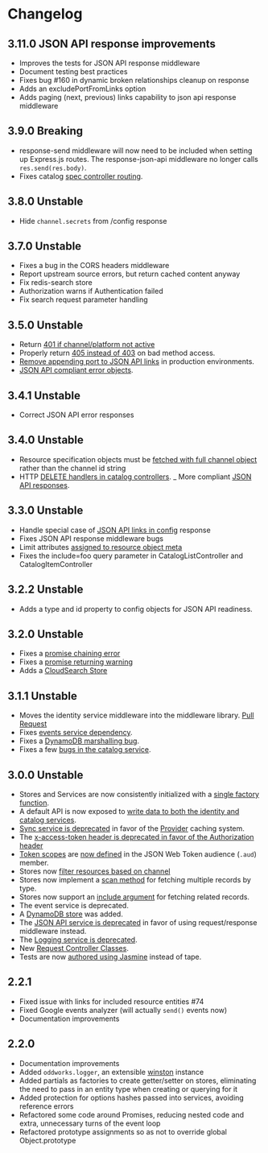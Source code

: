 # Changelog

## 3.11.0 JSON API response improvements
- Improves the tests for JSON API response middleware
- Document testing best practices
- Fixes bug #160 in dynamic broken relationships cleanup on response
- Adds an excludePortFromLinks option
- Adds paging (next, previous) links capability to json api response middleware

## 3.9.0 Breaking
- response-send middleware will now need to be included when setting up Express.js routes. The response-json-api middleware no longer calls `res.send(res.body)`.
- Fixes catalog [spec controller routing](https://gitlab.com/oddnetworks/oddworks/core/commit/8cfb1bbd9ee7124fd0d60e3281e4674a8bd94ecc).

## 3.8.0 Unstable
- Hide `channel.secrets` from /config response

## 3.7.0 Unstable
- Fixes a bug in the CORS headers middleware
- Report upstream source errors, but return cached content anyway
- Fix redis-search store
- Authorization warns if Authentication failed
- Fix search request parameter handling

## 3.5.0 Unstable
- Return [401 if channel/platform not active](https://gitlab.com/oddnetworks/oddworks/core/pull/115)
- Properly return [405 instead of 403](https://gitlab.com/oddnetworks/oddworks/core/pull/116) on bad method access.
- [Remove appending port to JSON API links](https://gitlab.com/oddnetworks/oddworks/core/pull/117) in production environments.
- [JSON API compliant error objects](https://gitlab.com/oddnetworks/oddworks/core/pull/120).

## 3.4.1 Unstable

- Correct JSON API error responses

## 3.4.0 Unstable

- Resource specification objects must be [fetched with full channel object](https://gitlab.com/oddnetworks/oddworks/core/pull/109) rather than the channel id string
- HTTP [DELETE handlers in catalog controllers](https://gitlab.com/oddnetworks/oddworks/core/pull/111).
_ More compliant [JSON API responses](https://gitlab.com/oddnetworks/oddworks/core/pull/112).

## 3.3.0 Unstable

- Handle special case of [JSON API links in config](https://gitlab.com/oddnetworks/oddworks/core/commit/f67ae7f61010d740099d26909e1b78bd6449b218) response
- Fixes JSON API response middleware bugs
- Limit attributes [assigned to resource object meta](https://gitlab.com/oddnetworks/oddworks/core/commit/12c113766e3e2433235e5c03d73dc94e9567ffe5)
- Fixes the include=foo query parameter in CatalogListController and CatalogItemController

## 3.2.2 Unstable

- Adds a type and id property to config objects for JSON API readiness.

## 3.2.0 Unstable

- Fixes a [promise chaining error](https://gitlab.com/oddnetworks/oddworks/core/pull/100/commits/8e156a8497231aad74fea35ce2d92af01ae955c3)
- Fixes a [promise returning warning](https://gitlab.com/oddnetworks/oddworks/core/pull/100/commits/525e25bef8f3ea8451ec2926d57bb834c9bb1e6e)
- Adds a [CloudSearch Store](https://gitlab.com/oddnetworks/oddworks/core/pull/100/commits/5163b532668417d2d88491c37e0ac4cca9edadf8)

## 3.1.1 Unstable

- Moves the identity service middleware into the middleware library. [Pull Request](https://gitlab.com/oddnetworks/oddworks/core/pull/97)
- Fixes [events service dependency](https://gitlab.com/oddnetworks/oddworks/core/pull/98).
- Fixes a [DynamoDB marshalling bug](https://gitlab.com/oddnetworks/oddworks/core/pull/96/commits/45bd9d13c7e90acc8f770196412729f006a2c1e1).
- Fixes a few [bugs in the catalog service](https://gitlab.com/oddnetworks/oddworks/core/commit/05d414ccc64e6d5d10f8b94fc13070f941a3ae12).

## 3.0.0 Unstable

- Stores and Services are now consistently initialized with a [single factory function](https://gitlab.com/oddnetworks/oddworks/core/issues/89).
- A default API is now exposed to [write data to both the identity and catalog services](https://gitlab.com/oddnetworks/oddworks/core/blob/master/lib/services/identity/README.md#authentication).
- [Sync service is deprecated](https://gitlab.com/oddnetworks/oddworks/core/issues/39) in favor of the [Provider](https://gitlab.com/oddnetworks/oddworks/core/tree/master/lib/services/catalog#providers-and-specs) caching system.
- The [x-access-token header is deprecated in favor of the Authorization header](https://gitlab.com/oddnetworks/oddworks/core/issues/83)
- [Token scopes](https://gitlab.com/oddnetworks/oddworks/core/issues/45) are [now defined](https://gitlab.com/oddnetworks/oddworks/core/blob/master/lib/services/identity/README.md#authentication) in the JSON Web Token audience (`.aud`) member.
- Stores now [filter resources based on channel](https://gitlab.com/oddnetworks/oddworks/core/issues/60)
- Stores now implement a [scan method](https://gitlab.com/oddnetworks/oddworks/core/issues/88) for fetching multiple records by type.
- Stores now support an [include argument](https://gitlab.com/oddnetworks/oddworks/core/issues/90) for fetching related records.
- The event service is deprecated.
- A [DynamoDB store](https://gitlab.com/oddnetworks/oddworks/core/issues/82) was added.
- The [JSON API service is deprecated](https://gitlab.com/oddnetworks/oddworks/core/issues/91) in favor of using request/response middleware instead.
- The [Logging service is deprecated](https://gitlab.com/oddnetworks/oddworks/core/issues/94).
- New [Request Controller Classes](https://gitlab.com/oddnetworks/oddworks/core/issues/92).
- Tests are now [authored using Jasmine](https://gitlab.com/oddnetworks/oddworks/core/issues/87) instead of tape.

## 2.2.1

- Fixed issue with links for included resource entities #74
- Fixed Google events analyzer (will actually `send()` events now)
- Documentation improvements

## 2.2.0

- Documentation improvements
- Added `oddworks.logger`, an extensible [winston](https://www.npmjs.com/package/winston) instance
- Added partials as factories to create getter/setter on stores, eliminating the need to pass in an entity type when creating or querying for it
- Added protection for options hashes passed into services, avoiding reference errors
- Refactored some code around Promises, reducing nested code and extra, unnecessary turns of the event loop
- Refactored prototype assignments so as not to override global Object.prototype
